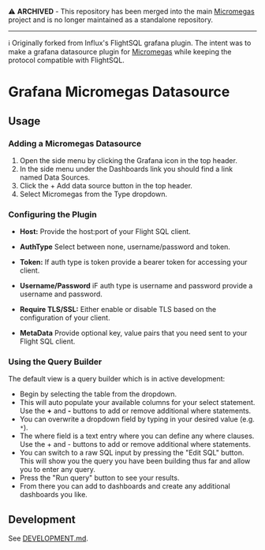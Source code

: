 :warning: **ARCHIVED** - This repository has been merged into the main [Micromegas](https://github.com/madesroches/micromegas) project and is no longer maintained as a standalone repository.

---

:information_source: Originally forked from Influx's FlightSQL grafana plugin. The intent was to make a grafana datasource plugin for [Micromegas](https://github.com/madesroches/micromegas) while keeping the protocol compatible with FlightSQL.

# Grafana Micromegas Datasource

## Usage

### Adding a Micromegas Datasource

1. Open the side menu by clicking the Grafana icon in the top header.
1. In the side menu under the Dashboards link you should find a link named Data Sources.
1. Click the + Add data source button in the top header.
1. Select Micromegas from the Type dropdown.

### Configuring the Plugin

- **Host:** Provide the host:port of your Flight SQL client.
- **AuthType** Select between none, username/password and token.
- **Token:** If auth type is token provide a bearer token for accessing your client.
- **Username/Password** iF auth type is username and password provide a username and password.
- **Require TLS/SSL:** Either enable or disable TLS based on the configuration of your client.

- **MetaData** Provide optional key, value pairs that you need sent to your Flight SQL client.

### Using the Query Builder

The default view is a query builder which is in active development:

- Begin by selecting the table from the dropdown.
- This will auto populate your available columns for your select statement. Use the **+** and **-** buttons to add or remove additional where statements.
- You can overwrite a dropdown field by typing in your desired value (e.g. `*`).
- The where field is a text entry where you can define any where clauses. Use the + and - buttons to add or remove additional where statements.
- You can switch to a raw SQL input by pressing the "Edit SQL" button. This will show you the query you have been building thus far and allow you to enter any query.
- Press the "Run query" button to see your results.
- From there you can add to dashboards and create any additional dashboards you like.

## Development

See [DEVELOPMENT.md](DEVELOPMENT.md).
